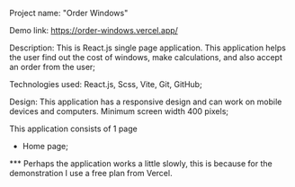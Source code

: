 Project name: "Order Windows"

Demo link: https://order-windows.vercel.app/

Description: This is React.js single page application. This application helps the user find out the cost of windows, make calculations, and also accept an order from the user;

Technologies used: React.js, Scss, Vite, Git, GitHub;

Design: This application has a responsive design and can work on mobile devices and computers. Minimum screen width 400 pixels;

This application consists of 1 page
- Home page;

*** Perhaps the application works a little slowly, this is because for the demonstration I use a free plan from Vercel.
